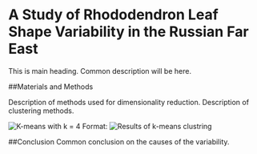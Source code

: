 # A Study of Rhododendron Leaf Shape Variability in the Russian Far East

This is main heading. Common description will be here.


##Materials and Methods


Description of methods used for dimensionality reduction.
Description of clustering methods.

![K-means with k = 4](/imgs/kmeans4.png)
Format: ![Results of k-means clustring](url)


  

##Conclusion 
Common conclusion on the causes of the variability.
